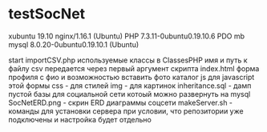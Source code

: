 # testSocNet
xubuntu 19.10
nginx/1.16.1 (Ubuntu)
PHP 7.3.11-0ubuntu0.19.10.6
PDO
mb
mysql 8.0.20-0ubuntu0.19.10.1 (Ubuntu)

start importCSV.php используемые классы в ClassesPHP
имя и путь к файлу csv передается через первый аргумент скрипта
index.html форма профиля с фио и возможностью вставить фото
каталог js для javascript этой формы
css - для стилей
img - для картинок
inheritance.sql - дамп пустой базы для социальной сети котоый можно развернуть на mysql
SocNetERD.png - скрин ERD диаграммы соцсети
makeServer.sh - команды для установки сервера при условии, что репозитории уже подключены и настройка будет отдельно

